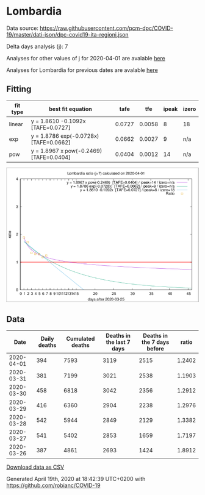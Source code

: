 # Lombardia

Data source: https://raw.githubusercontent.com/pcm-dpc/COVID-19/master/dati-json/dpc-covid19-ita-regioni.json

Delta days analysis (j): 7

Analyses for other values of j for 2020-04-01 are avalable [here](../2020-04-01/README.md)

Analyses for Lombardia for previous dates are avalable [here](../README.md)

## Fitting 
|fit type|best fit equation|tafe|tfe|ipeak|izero|
|-------|-----|--------|------|---|---|
|linear|y = 1.8610 -0.1092x  [TAFE=0.0727]|0.0727|0.0058|8|18|
|exp|y = 1.8786 exp(-0.0728x)  [TAFE=0.0662]|0.0662|0.0027|9|n/a|
|pow|y = 1.8967 x pow(-0.2469)  [TAFE=0.0404]|0.0404|0.0012|14|n/a|

![Plot](COVID-19_lombardia_j7_2020-04-01.png)

## Data
|Date|Daily deaths|Cumulated deaths|Deaths in the last 7 days|Deaths in the 7 days before|ratio|
|----|----------|-----------|-------|--------------------|-----|
|2020-04-01|394|7593|3119|2515|1.2402|
|2020-03-31|381|7199|3021|2538|1.1903|
|2020-03-30|458|6818|3042|2356|1.2912|
|2020-03-29|416|6360|2904|2238|1.2976|
|2020-03-28|542|5944|2849|2129|1.3382|
|2020-03-27|541|5402|2853|1659|1.7197|
|2020-03-26|387|4861|2693|1424|1.8912|

[Download data as CSV](COVID-19_lombardia_j7_2020-04-01.csv)

Generated April 19th, 2020 at 18:42:39 UTC+0200 with https://github.com/robianc/COVID-19
